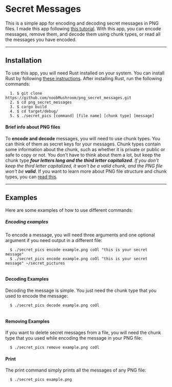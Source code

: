 # Secret Messages

This is a simple app for encoding and decoding secret messages in PNG files. I made this app following [this tutorial](https://picklenerd.github.io/pngme_book/introduction.html). With this app, you can encode messages, remove them, and decode them using chunk types, or read all the messages you have encoded.

---

## Installation 

To use this app, you will need Rust installed on your system. You can install Rust by following [these instructions](https://www.rust-lang.org/tools/install). After installing Rust, run the following commands:


```
  1. $ git clone https://github.com/noobMushroom/png_secret_messages.git
  2. $ cd png_secret_messages
  3. $ cargo build
  4. $ cd target/debug/  
  5. $ ./secret_pics [command] [file name] [chunk type] [message] 

```


#### Brief info about PNG files 

To **encode and decode** messages, you will need to use chunk types. You can think of them as secret keys for your messages. Chunk types contain some information about the chunk, such as whether it is private or public or safe to copy or not. You don't have to think about them a lot, but keep the chunk type ***four letters long and the third letter capitalized***. _If you don't keep the third letter capitalized, it won't be a valid chunk, and the PNG file won't be **valid**_. If you want to learn more about PNG file structure and chunk types, you can [read this](http://www.libpng.org/pub/png/spec/1.2/PNG-Structure.html).

---

## Examples 

Here are some examples of how to use different commands:

##### Encoding examples 

To encode a message, you will need three arguments and one optional argument if you need output in a different file:


```
  $ ./secret_pics encode example.png coOl "this is your secret message"
  $ ./secret_pics encode example.png coOl "this is your secret message" ~/secret_pictures 
  
```

#### Decoding Examples

Decoding the message is simple. You just need the chunk type that you used to encode the message:


```
  $ ./secret_pics decode example.png coOl
  
```

#### Removing Examples

If you want to delete secret messages from a file, you will need the chunk type that you used while encoding the message in your PNG file:


```
  $ ./secret_pics remove example.png coOl

```

#### Print

The print command simply prints all the messages of any PNG file:

```
  $ ./secret_pics example.png
  
```
